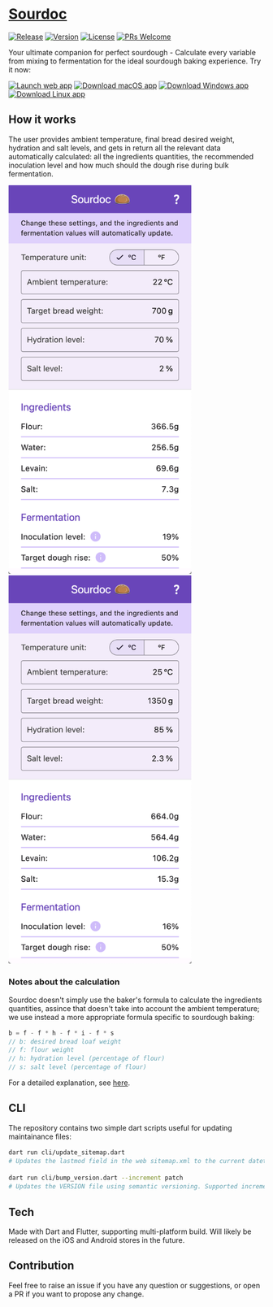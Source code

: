 # [Sourdoc](https://sourdoc.duddu.dev)
[![Release](https://github.com/duddu/sourdoc/actions/workflows/release.yml/badge.svg)](https://github.com/duddu/sourdoc/actions/workflows/release.yml)
[![Version](https://img.shields.io/github/v/tag/duddu/sourdoc?label=Version&logo=semver&color=6B41C8&labelColor=2b3238)](https://github.com/duddu/sourdoc/releases/latest)
[![License](https://badgen.net/github/license/duddu/sourdoc?color=009688&label=License&labelColor=2b3238)](https://github.com/duddu/sourdoc/blob/main/LICENSE)
[![PRs Welcome](https://img.shields.io/badge/PRs-welcome-yellow.svg?labelColor=2b3238)](https://github.com/duddu/sourdoc/compare)

Your ultimate companion for perfect sourdough - Calculate every variable from mixing to fermentation for the ideal sourdough baking experience. Try it now:

[![Launch web app](https://img.shields.io/badge/Launch_web_app-red?logo=googlechrome&logoColor=white)](https://sourdoc.duddu.dev)
[![Download macOS app](https://img.shields.io/badge/Download_macOS_app-silver?logo=apple&logoColor=grey)](https://github.com/duddu/sourdoc/releases/download/v1.4.14/macos-sourdoc-v1.4.14.tgz)
[![Download Windows app](https://img.shields.io/badge/Download_Windows_app-0061bb?logo=windows&logoColor=white)](https://github.com/duddu/sourdoc/releases/download/v1.4.14/windows-sourdoc-v1.4.14.tgz)
[![Download Linux app](https://img.shields.io/badge/Download_Linux_app-grey?logo=linux&logoColor=white)](https://github.com/duddu/sourdoc/releases/download/v1.4.14/linux-sourdoc-v1.4.14.tgz)

## How it works

The user provides ambient temperature, final bread desired weight, hydration and salt levels, and gets in return all the relevant data automatically calculated: all the ingredients quantities, the recommended inoculation level and how much should the dough rise during bulk fermentation.

<img alt="Sourdoc sample screenshot 1" src="https://raw.githubusercontent.com/duddu/sourdoc/main/docs/assets/web-home-screenshot_1.png" width=360>&emsp;
<img alt="Sourdoc sample screenshot 2" src="https://raw.githubusercontent.com/duddu/sourdoc/main/docs/assets/web-home-screenshot_2.png" width=360>

### Notes about the calculation

Sourdoc doesn't simply use the baker's formula to calculate the ingredients quantities, assince that doesn't take into account the ambient temperature; we use instead a more appropriate formula specific to sourdough baking: 

```go
b = f - f * h - f * i - f * s
// b: desired bread loaf weight
// f: flour weight
// h: hydration level (percentage of flour)
// s: salt level (percentage of flour)
```

For a detailed explanation, see [here](https://sourdoc.duddu.dev/help).

## CLI

The repository contains two simple dart scripts useful for updating maintainance files:

```bash
dart run cli/update_sitemap.dart
# Updates the lastmod field in the web sitemap.xml to the current datetime

dart run cli/bump_version.dart --increment patch
# Updates the VERSION file using semantic versioning. Supported increment values: patch|minor|major.
```

## Tech 

Made with Dart and Flutter, supporting multi-platform build. Will likely be released on the iOS and Android stores in the future. 

## Contribution

Feel free to raise an issue if you have any question or suggestions, or open a PR if you want to propose any change.